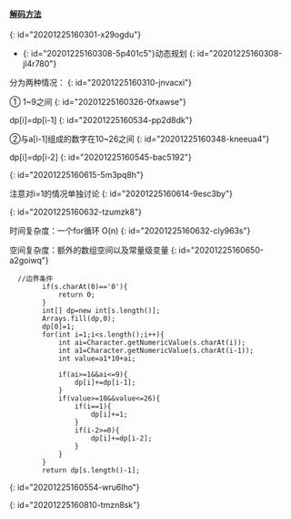 #### [解码方法](https://leetcode-cn.com/problems/decode-ways/)
{: id="20201225160301-x29ogdu"}

* {: id="20201225160308-5p401c5"}动态规划
{: id="20201225160308-jl4r780"}

分为两种情况：
{: id="20201225160310-jnvacxi"}

① 1~9之间
{: id="20201225160326-0fxawse"}

dp[i]=dp[i-1]
{: id="20201225160534-pp2d8dk"}

②与a[i-1]组成的数字在10~26之间
{: id="20201225160348-kneeua4"}

dp[i]=dp[i-2]
{: id="20201225160545-bac5192"}

{: id="20201225160615-5m3pq8h"}

注意对i=1的情况单独讨论
{: id="20201225160614-9esc3by"}

{: id="20201225160632-tzumzk8"}

时间复杂度：一个for循环 O(n)
{: id="20201225160632-cly963s"}

空间复杂度：额外的数组空间以及常量级变量
{: id="20201225160650-a2goiwq"}

```
  //边界条件
        if(s.charAt(0)=='0'){
            return 0;
        }
        int[] dp=new int[s.length()];
        Arrays.fill(dp,0);
        dp[0]=1;
        for(int i=1;i<s.length();i++){
            int ai=Character.getNumericValue(s.charAt(i));
            int a1=Character.getNumericValue(s.charAt(i-1));
            int value=a1*10+ai;

            if(ai>=1&&ai<=9){
                dp[i]+=dp[i-1];
            }
            if(value>=10&&value<=26){
                if(i==1){
                    dp[i]+=1;
                }
                if(i-2>=0){
                    dp[i]+=dp[i-2];
                }
            }
        }
        return dp[s.length()-1];
```
{: id="20201225160554-wru6lho"}

{: id="20201225160810-tmzn8sk"}
